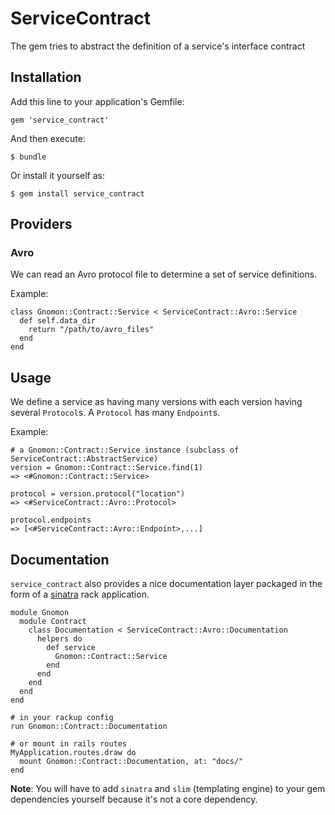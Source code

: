 # ServiceContract

The gem tries to abstract the definition of a service's interface contract

## Installation

Add this line to your application's Gemfile:

```
gem 'service_contract'
```

And then execute:

    $ bundle

Or install it yourself as:

    $ gem install service_contract

## Providers

### Avro

We can read an Avro protocol file to determine a set of service definitions.

Example:

```
class Gnomon::Contract::Service < ServiceContract::Avro::Service
  def self.data_dir
  	return "/path/to/avro_files"
  end
end
```

## Usage

We define a service as having many versions with each version having several `Protocol`s. A `Protocol` has many `Endpoint`s.

Example:

```
# a Gnomon::Contract::Service instance (subclass of ServiceContract::AbstractService)
version = Gnomon::Contract::Service.find(1)
=> <#Gnomon::Contract::Service>

protocol = version.protocol("location")
=> <#ServiceContract::Avro::Protocol>

protocol.endpoints
=> [<#ServiceContract::Avro::Endpoint>,...]
```

## Documentation

`service_contract` also provides a nice documentation layer packaged in the form of a [sinatra](http://www.sinatrarb.com/) rack application. 

```
module Gnomon
  module Contract
    class Documentation < ServiceContract::Avro::Documentation
      helpers do
        def service
          Gnomon::Contract::Service
        end
      end
    end
  end
end

# in your rackup config
run Gnomon::Contract::Documentation

# or mount in rails routes
MyApplication.routes.draw do
  mount Gnomon::Contract::Documentation, at: "docs/"
end
```

**Note**: You will have to add `sinatra` and `slim` (templating engine) to your gem dependencies yourself because it's not a core dependency.